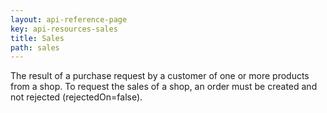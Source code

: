 ```yaml
---
layout: api-reference-page
key: api-resources-sales
title: Sales
path: sales
---
```


The result of a purchase request by a customer of one or more products from a shop.
To request the sales of a shop, an order must be created and not rejected (rejectedOn=false).
